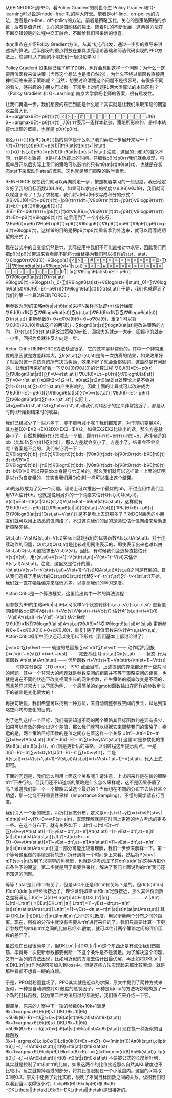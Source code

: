 从REINFORCE到PPO，看Policy Gradient的前世今生
Policy Gradient和Q-learning可以说是model-free RL的两大阵营。前者是off-line、on-policy的方法，后者是on-line、off-policy的方法。前者是策略迭代，关心的是策略网络的参数；后者是值迭代，关心的是值网络的输出。随着RL的不断发展，这两类方法在不断交错领跑的过程中交汇融合，不断给我们带来新的惊喜。

本文重点在介绍Policy Gradient方法，从其“初心”出发，通过一步步的推导来讲述新的算法。后半部分的重点将放在兼具漂亮理论基础和简洁代码实现的PPO方法上，欢迎RL入门级的小朋友们一起讨论学习！

Policy Gradient
如果你已经了解了DQN，也许会想到这样一个问题：为什么一定要用值函数来做决策（当然这个想法也是很自然的），为什么不绕过值函数直接用神经网络来表示策略呢？ 
当然，想要讨论清楚这个问题不是很容易，有很多不同的看法，感兴趣的小朋友可以看一下知乎上对问题RL两大类算法的本质区别？（Policy Gradient 和 Q-Learning) 
南京大学俞杨老师的答案，很有启发性。

让我们再退一步，我们想要的东西到底是什么呢？其实就是让我们采取策略的期望收益最大化！ 
θ∗=argmaxθEτ∼pθ(τ)r(τ)J(θ)
θ∗=arg⁡maxθ⁡Eτ∼pθ(τ)r(τ)⏟J(θ)
ττ表示一条样本轨迹，策略所影响的，是样本轨迹ττ出现的概率，也就是 pθ(τ)pθ(τ)。

那么r(τ)r(τ)和pθ(τ)pθ(τ)指的具体是什么呢？我们再进一步展开来写一下： 
r(τ)=∑tr(st,at)pθ(τ)=p(s1)∏tπθ(at|st)p(st+1|st,at)
r(τ)=∑tr(st,at)pθ(τ)=p(s1)∏tπθ(at|st)p(st+1|st,at)
注意，这里的ττ和tt的含义不同，ττ是样本轨迹，tt是样本轨迹上的时间。仔细看pθ(τ)pθ(τ)我们就会发现，将概率展开以后实际上我们的策略可以影响的只有πθ(at|st)πθ(at|st)，也就是在状态stst下采取动作atat的概率。这也就是我们策略的数学表示。

REINFORCE
现在我们就可以再向前走一步，按照机器学习的一般思路，我已经定义好了我的目标函数J(θ)J(θ)，如果可以求出它的梯度∇θJ(θ)∇θJ(θ)，我们就可以梯度下降了！为了求梯度，我们将J(θ)J(θ)改写成积分的形式： 
J(θ)∇θJ(θ)=Eτ∼pθ(τ)r(τ)=∫pθ(τ)r(τ)dτ=∫∇θpθ(τ)r(τ)dτ=∫pθ(τ)∇θlogpθ(τ)r(τ)dτ=Eτ∼pθ(τ)∇θlogpθ(τ)r(τ)
J(θ)=Eτ∼pθ(τ)r(τ)=∫pθ(τ)r(τ)dτ∇θJ(θ)=∫∇θpθ(τ)r(τ)dτ=∫pθ(τ)∇θlog⁡pθ(τ)r(τ)dτ=Eτ∼pθ(τ)∇θlog⁡pθ(τ)r(τ)
这里用到了一个小技巧，∇θpθ(τ)=pθ(τ)∇θpθ(τ)pθ(τ)=pθ(τ)∇θlogpθ(τ)∇θpθ(τ)=pθ(τ)∇θpθ(τ)pθ(τ)=pθ(τ)∇θlog⁡pθ(τ)，这样做的目的是把pθ(τ)pθ(τ)重新拿到外边来，就可以再写成期望的形式了。

现在公式中的自变量仍然是ττ，实际应用中我们不可能直接对ττ求导，因此我们再把pθ(τ)pθ(τ)带进来看看能不能将ττ给替换为我们可以操作的stst、atat，
∇θlogpθ(τ)∇θJ(θ)=∇θlogp(s1)0+∑t⎡⎣⎢∇θlogπθ(at|st)+∇θlogp(st+1|st,at)0⎤⎦⎥=∑t∇θlogπθ(at|st)=Eτ∼pθ(τ)[∑t∇θlogπθ(at|st)][∑tr(st,at)]
∇θlog⁡pθ(τ)=∇θlog⁡p(s1)⏟0+∑t[∇θlog⁡πθ(at|st)+∇θlog⁡p(st+1|st,at)⏟0]=∑t∇θlog⁡πθ(at|st)∇θJ(θ)=Eτ∼pθ(τ)[∑t∇θlog⁡πθ(at|st)][∑tr(st,at)]
于是，我们也就得到了我们的第一个算法REINFORCE：

用参数为θθ的策略πθ(a|s)πθ(a|s)采样N条样本轨迹τiτi
估计梯度∇θJ(θ)≈1N∑i(∑t∇θlogπθ(at|st))(∑tr(st,at))∇θJ(θ)≈1N∑i(∑t∇θlog⁡πθ(at|st))(∑tr(st,at))
更新参数θ←θ+α∇θJ(θ)θ←θ+α∇θJ(θ)，重复1
可以将∇θJ(θ)∇θJ(θ)看成这样的两部分：∑tlogπθ(at|st)∑tlog⁡πθ(at|st)是改进策略的方向，∑tr(st,at)∑tr(st,at)是改进策略的步长，回报大的就走一大步，回报小的就走一小步，回报为负就往反方向走一步。

Actor-Critic
REINFORCE方法缺点很多，它的效率是非常低的，其中一个非常重要的原因就是方差非常大。∑tr(st,at)∑tr(st,at)是每一次仿真的结果，如果效果好了就会对这一次仿真的所有决策奖励，效果不好了就会全部惩罚，这显然是有问题的。 
让我们再来好好看一下∇θJ(θ)∇θJ(θ)的计算过程 
∇θJ(θ)=Eτ∼pθ(τ)[∑t∇θlogπθ(at|st)][∑t′=0∞r(st′,at′)]
∇θJ(θ)=Eτ∼pθ(τ)[∑t∇θlog⁡πθ(at|st)][∑t′=0∞r(st′,at′)]
如果t2>t1t2>t1，πθ(at2|st2)πθ(at2|st2)理论上是不会对∑t1t=0r(st,at)∑t=0t1r(st,at)产生影响的。因此上面的计算式可以改进成为 
∇θJ(θ)=Eτ∼pθ(τ)[∑t∇θlogπθ(at|st)∑t′=t∞r(st′,at′)]
∇θJ(θ)=Eτ∼pθ(τ)[∑t∇θlog⁡πθ(at|st)∑t′=t∞r(st′,at′)]
实际上，Qt=∑∞t′=tr(st′,at′)Qt=∑t′=t∞r(st′,at′)和我们对Q因子的定义非常接近了，都是从时刻tt开始到结束时的收益。

我们已经减少了一些方差了，能不能再减小呢？我们都知道，对于随机变量XX，其方差DX=EX2−(EX)2DX=EX2−(EX)2，如果EX2EX2比较小的话，那么方差就会小了。自然想到给r(τ)r(τ)减去一个值，即r(τ)←r(τ)−br(τ)←r(τ)−b，选择合适的bb（比如1N∑ir(τi)1N∑ir(τi)），那么方差就会变小了。方差小了，结果会不会变呢？答案是不变的，我们来证明一下： 
E[∇θlogπθ(τ)b]=∫πθ(τ)∇θlogπθ(τ)bdτ=∫∇θπθ(τ)bdτ=b∫∇θπθ(τ)dτ=b∇θ∫πθ(τ)dτ=b∇θ1=0
E[∇θlog⁡πθ(τ)b]=∫πθ(τ)∇θlog⁡πθ(τ)bdτ=∫∇θπθ(τ)bdτ=b∫∇θπθ(τ)dτ=b∇θ∫πθ(τ)dτ=b∇θ1=0
所以只要bb本身是与ττ无关的，那么我们就可以这样做！上面的证明是以ττ为自变量的，其实当我们用QtQt时一样可以推出这个结果。

bb的选取成为了另一个问题。理论上可以推出一个最优的bb，不过应用中我们会用VtVt估计bb。也就是说用另外的一个网络来估计Q(st,at)Q(st,at)，V(st)=Eat∼πθ(at|st)Q(st,at)V(st)=Eat∼πθ(at|st)Q(st,at)，这样就有
∇θJ(θ)=Eτ∼pθ(τ)[∑t∇θlogπθ(at|st)[Q(st,at)−V(st)])]
∇θJ(θ)=Eτ∼pθ(τ)[∑t∇θlog⁡πθ(at|st)[Q(st,at)−V(st)])]
是不是看上去舒服多了？对DQN熟悉的小朋友们就可以用上熟悉的值网络了，不过这次我们的目的是通过估计值网络来帮助更新策略网络。

Q(st,at)−V(st)Q(st,at)−V(st)实际上就是我们的优势函数A(st,at)A(st,at)。对于连续动作的问题，Q(st,at)Q(st,at)是比较难用网络表示的，即使表示出来也难以由Q(st,at)Q(st,at)直接求出V(st)V(st)。因此，有时候我们会选择直接估计V(st)V(st)，用r(st,at)+V(st+1)−V(st)r(st,at)+V(st+1)−V(st)来估计A(st,at)A(st,at)。注意，这里又是估计的量，r(st,at)+V(st+1)−V(st)r(st,at)+V(st+1)−V(st)和A(st,at)A(st,at)之间是有偏的。自从我们选择了用估计的Q(st,at)Q(st,at)代替∑∞t′=tr(st′,at′)∑t′=t∞r(st′,at′)开始，我们就一直在牺牲偏差来降低方差，以提高我们的学习速度。

Actor-Critic是一个算法框架，这里给出其中一种的算法流程：

用参数为θθ的策略πθ(a|s)πθ(a|s)采样N个状态转移{si,ai,ri,s′i}{si,ai,ri,si′}
更新值网络参数ϕϕ使得Vϕ(si)←ri+Vϕ(s′i)Vϕ(si)←ri+Vϕ(si′)
估计A^(si,ai)=ri+V(s′i)−V(si)A^(si,ai)=ri+V(si′)−V(si)
估计梯度∇θJ(θ)≈1N∑i∇θlogπθ(ai|si)A^(si,ai)∇θJ(θ)≈1N∑i∇θlog⁡πθ(ai|si)A^(si,ai)
更新参数θ←θ+α∇θJ(θ)θ←θ+α∇θJ(θ)，重复1
除了用值函数来估计A^(s,a)A^(s,a)，Actor-Critic框架中至少还可以使用以下形式（我们基本上都讨论过了）:

∑∞t=0rt∑t=0∞rt —— 轨迹的总回报
∑∞t′=trt′∑t′=t∞rt′ —— 动作后的回报
∑∞t′=trt′−b(st)∑t′=t∞rt′−b(st) —— 减去基线
Qπ(st,at)Qπ(st,at) —— 状态-行为值函数
Aπ(st,at)Aπ(st,at) —— 优势函数
rt+Vπ(st+1)−Vπ(st)rt+Vπ(st+1)−Vπ(st) —— 时序差分误差（TD error）
PPO
截至目前，上述提到的算法都还有一些共同的问题。其中一个非常大的问题就是参数空间的距离并不等于策略空间的距离，也就是说在不同的状态下改变相同步长的网络参数，产生策略的概率改变是不同的，而且差异非常大！以下图为例，一个最简单的sigmoid函数输出在同样的参数步长下的输出是变化很大的！ 

再换句话说，我们希望可以找到一种方法，来自动调整参数空间的步长，以达到策略空间均匀变化的目的。

为了达到这样一个目标，我们需要知道不同的两个策略其目标函数的差异有多少，如果可以有效的评价出这个差值，那么我们就可以根据它来调整我们的策略了。幸运的是，两个策略目标函数的差值之间存在着这样一个关系
J(π′)−J(π)=Eτ∼π′[∑t=0∞γtAπ(st,at)]
J(π′)−J(π)=Eτ∼π′[∑t=0∞γtAπ(st,at)]
这里ππ是参数化的策略πθ(at|st)πθ(at|st)，π′π′则是更新后的策略。证明过程这里提示两点，一是 J(π)=Eτ∼π′[∑∞t=0γtrt]J(π)=Eτ∼π′[∑t=0∞γtrt]，二是A(st,at)=rt+V(st+1,at+1)−V(st,at)A(st,at)=rt+V(st+1,at+1)−V(st,at)，代入上式即可。

下面的问题是，我们怎么利用上面这个关系呢？请注意，上式的采样是在新的策略π′π′下进行的，但我们还不知道新的策略是什么怎么采样呢，这不是因果矛盾了吗？难道我们要一个一个策略去试选个最好的？当你想在不同的分布下去估计某个期望，那一定绕不开重要性采样（Importance Sampling），不懂的同学请自行百度。

我们引入一个新的概念，叫折扣状态分布，定义是dπ(s)=(1−γ)∑∞t=0γtP(st=s|π)dπ(s)=(1−γ)∑t=0∞γtP(st=s|π)，直观理解就是在时间上更近的地方考虑的更多一些。在这个分布下，就有关系如下： 
J(π′)−J(π)=Eτ∼π′[∑t=0∞γtAπ(st,at)]=11−γEst∼dπ′,at∼π′[Aπ(st,at)]=11−γEst∼dπ′,at∼π[π′(at|st)π(at|st)Aπ(st,at)]
J(π′)−J(π)=Eτ∼π′[∑t=0∞γtAπ(st,at)]=11−γEst∼dπ′,at∼π′[Aπ(st,at)]=11−γEst∼dπ′,at∼π[π′(at|st)π(at|st)Aπ(st,at)]
这一部分可能比较难理解，我们一步步来解释一下。第一个等号这里做的事情是将轨迹ττ拆开到每一个时间步上来看，然后将P(st=s|π)P(st=s|π)放到了求期望的角标里，也就是说考虑成了在dπ′(s)dπ′(s)这种折扣分布条件下的期望。第二步就是用了重要性采样，解决了我们上面说到的π′π′我们还不知道的问题。

等等！atat是只和ππ有关了，但是stst不还是和π′π′有关吗？是的。但dπ(s)dπ(s)和dπ′(s)dπ′(s)已经很接近了，理论证明如果ππ和π′π′足够接近，那么其评价函数之差将满足
|J(π′)−(J(π)+Lπ(π′))|≤CEst[DKL(π′||π)]−−−−−−−−−−−−√
|J(π′)−(J(π)+Lπ(π′))|≤CEst[DKL(π′||π)]
Lπ(π′)=11−γEst∼dπ,at∼π[π′(at|st)π(at|st)Aπ(st,at)]
Lπ(π′)=11−γEst∼dπ,at∼π[π′(at|st)π(at|st)Aπ(st,at)]
其中 DKL(π′||π)DKL(π′||π)是ππ和π′π′之间的KL散度，用以衡量两个分布之间的距离。现在，所有的分布中就没有需要从π′π′进行采样的了。我们只需要计算一下更新参数后的ππ和π′π′之间的比值已经KL散度，就可以估计两个策略之间的评价函数的差异了。

虽然现在已经很简单了，但DKL(π′||π)DKL(π′||π)这个东西还是有点让我们伤脑筋，毕竟每一次更新参数都要判断一下这个条件是不是满足。为了解决这个问题，又有一系列的方法出现，比如用近似的方法去估计出最优解，再比如将DKL(π′||π)DKL(π′||π)作为惩罚项加入到loss中。但是这些方法实现起来都比较麻烦，就是那种看都不想看一眼的麻烦。

于是，PPO就粉墨登场了。PPO其实就是近似的求解，原文中提到了两种方式来近似，一种是自动调整对KL散度的惩罚因子，一种是用clip的方法巧妙地构造了一个新的目标函数。因为第二种方法用过的都说好，我们重点来介绍一下它。

很简单，原来的方案中下一轮的参数θk+1θk+1满足
θk+1=argmaxθLθk(θ)s.t.DKL(θk+1||θk)<δLθk(θ)=Eτ∼πk∑t=0∞[πθ(at|st)πθk(at|st)Aπθk(st,at)]
θk+1=arg⁡maxθ⁡Lθk(θ)s.t.DKL(θk+1||θk)<δLθk(θ)=Eτ∼πk∑t=0∞[πθ(at|st)πθk(at|st)Aπθk(st,at)]
现在换一种近似的目标函数
θk+1=argmaxθLclipθk(θ)Lclipθk(θ)=Eτ∼πk∑t=0∞[min(rt(θ)Aπθk(st,at),clip(rt(θ),1−ϵ,1+ϵ)Aπθk(st,at))]rt(θ)=πθ(at|st)πθk(at|st)
θk+1=arg⁡maxθ⁡Lθkclip(θ)Lθkclip(θ)=Eτ∼πk∑t=0∞[min(rt(θ)Aπθk(st,at),clip(rt(θ),1−ϵ,1+ϵ)Aπθk(st,at))]rt(θ)=πθ(at|st)πθk(at|st)
不要被公式的长度给吓到，其实就是控制了ππ和π′π′的比值，如果这两个的比值接近那么自然其KL散度也不比较小，反之就剪掉超过的部分，将其比值限制在一个小范围内。这里的ϵϵ常取0.1或0.2。原文中还做了对比实验，说明了不同目标函数之间的关系。读图我们可以看到当ϵϵ取得很小时，Lclipθk(θ)Lθkclip(θ)和Lθk(θ)−DKL(theta||thetak)Lθk(θ)−DKL(theta||thetak)是很接近的。 
